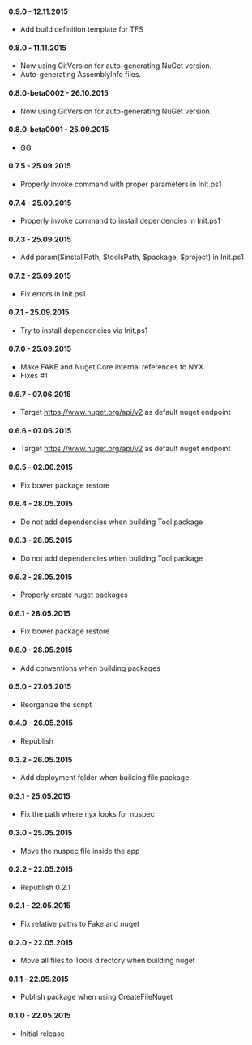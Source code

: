 #### 0.9.0 - 12.11.2015
* Add build definition template for TFS

#### 0.8.0 - 11.11.2015
* Now using GitVersion for auto-generating NuGet version.
* Auto-generating AssemblyInfo files.

#### 0.8.0-beta0002 - 26.10.2015
* Now using GitVersion for auto-generating NuGet version.

#### 0.8.0-beta0001 - 25.09.2015
* GG

#### 0.7.5 - 25.09.2015
* Properly invoke command with proper parameters in Init.ps1

#### 0.7.4 - 25.09.2015
* Properly invoke command to install dependencies in Init.ps1

#### 0.7.3 - 25.09.2015
* Add param($installPath, $toolsPath, $package, $project) in Init.ps1

#### 0.7.2 - 25.09.2015
* Fix errors in Init.ps1

#### 0.7.1 - 25.09.2015
* Try to install dependencies via Init.ps1

#### 0.7.0 - 25.09.2015
* Make FAKE and Nuget.Core internal references to NYX.
* Fixes #1

#### 0.6.7 - 07.06.2015
* Target https://www.nuget.org/api/v2 as default nuget endpoint

#### 0.6.6 - 07.06.2015
* Target https://www.nuget.org/api/v2 as default nuget endpoint

#### 0.6.5 - 02.06.2015
* Fix bower package restore

#### 0.6.4 - 28.05.2015
* Do not add dependencies when building Tool package

#### 0.6.3 - 28.05.2015
* Do not add dependencies when building Tool package

#### 0.6.2 - 28.05.2015
* Properly create nuget packages

#### 0.6.1 - 28.05.2015
* Fix bower package restore

#### 0.6.0 - 28.05.2015
* Add conventions when building packages

#### 0.5.0 - 27.05.2015
* Reorganize the script

#### 0.4.0 - 26.05.2015
* Republish

#### 0.3.2 - 26.05.2015
* Add deployment folder when building file package

#### 0.3.1 - 25.05.2015
* Fix the path where nyx looks for nuspec

#### 0.3.0 - 25.05.2015
* Move the nuspec file inside the app

#### 0.2.2 - 22.05.2015
* Republish 0.2.1

#### 0.2.1 - 22.05.2015
* Fix relative paths to Fake and nuget

#### 0.2.0 - 22.05.2015
* Move all files to Tools directory when building nuget

#### 0.1.1 - 22.05.2015
* Publish package when using CreateFileNuget

#### 0.1.0 - 22.05.2015
* Initial release